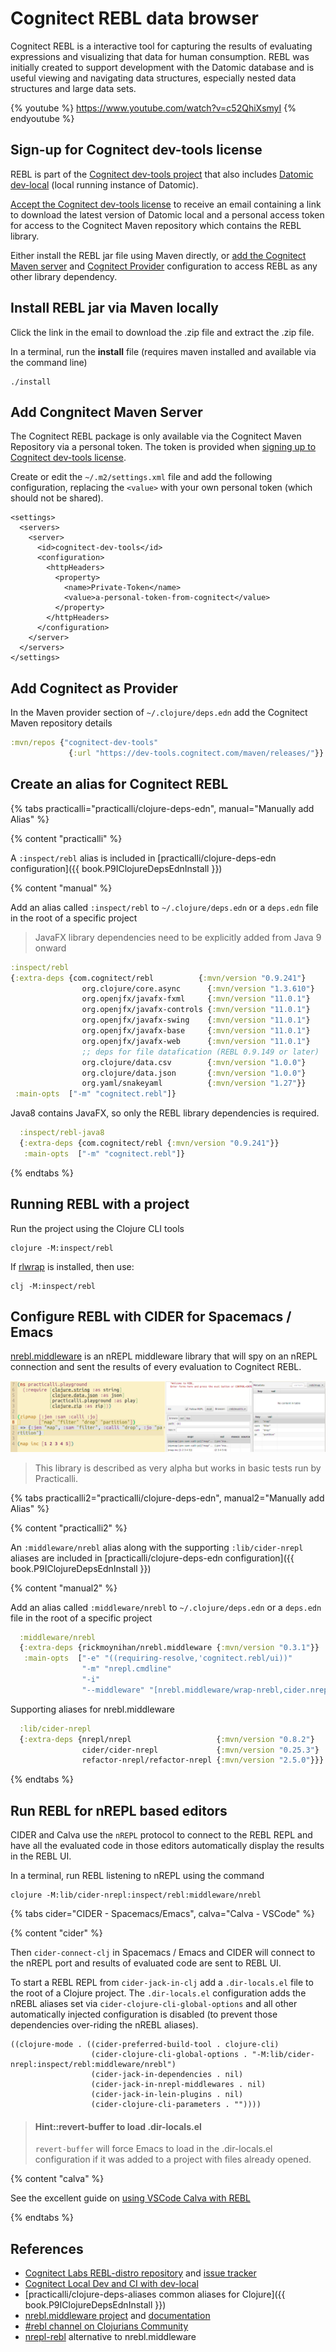 # Cognitect REBL data browser
Cognitect REBL is a interactive tool for capturing the results of evaluating expressions and visualizing that data for human consumption. REBL was initially created to support development with the Datomic database and is useful viewing and navigating data structures, especially nested data structures and large data sets.

{% youtube %}
https://www.youtube.com/watch?v=c52QhiXsmyI
{% endyoutube %}

## Sign-up for Cognitect dev-tools license
REBL is part of the [Cognitect dev-tools project](https://cognitect.com/dev-tools/index.html) that also includes [Datomic dev-local](https://docs.datomic.com/cloud/dev-local.html) (local running instance of Datomic).

[Accept the Cognitect dev-tools license](https://cognitect.com/dev-tools/) to receive an email containing a link to download the latest version of Datomic local and a personal access token for access to the Cognitect Maven repository which contains the REBL library.

Either install the REBL jar file using Maven directly, or [add the Cognitect Maven server](#add-congnitect-maven-server) and [Cognitect Provider](#add-cognitect-as-provider) configuration to access REBL as any other library dependency.


## Install REBL jar via Maven locally
Click the link in the email to download the .zip file and extract the .zip file.

In a terminal, run the **install** file (requires maven installed and available via the command line)

```
./install
```

## Add Congnitect Maven Server
The Cognitect REBL package is only available via the Cognitect Maven Repository via a personal token.  The token is provided when [signing up to Cognitect dev-tools license](https://www.cognitect.com/dev-tools/).

Create or edit the `~/.m2/settings.xml` file and add the following configuration, replacing the `<value>` with your own personal token (which should not be shared).

```
<settings>
  <servers>
    <server>
      <id>cognitect-dev-tools</id>
      <configuration>
        <httpHeaders>
          <property>
            <name>Private-Token</name>
            <value>a-personal-token-from-cognitect</value>
          </property>
        </httpHeaders>
      </configuration>
    </server>
  </servers>
</settings>
```

## Add Cognitect as Provider
In the Maven provider section of `~/.clojure/deps.edn` add the Cognitect Maven repository details

```clojure
:mvn/repos {"cognitect-dev-tools"
             {:url "https://dev-tools.cognitect.com/maven/releases/"}}
```


## Create an alias for Cognitect REBL

{% tabs practicalli="practicalli/clojure-deps-edn", manual="Manually add Alias" %}

{% content "practicalli" %}

A `:inspect/rebl` alias is included in [practicalli/clojure-deps-edn configuration]({{ book.P9IClojureDepsEdnInstall }})

{% content "manual" %}

Add an alias called `:inspect/rebl` to `~/.clojure/deps.edn` or a `deps.edn` file in the root of a specific project

> JavaFX library dependencies need to be explicitly added from Java 9 onward

```clojure
:inspect/rebl
{:extra-deps {com.cognitect/rebl          {:mvn/version "0.9.241"}
                org.clojure/core.async      {:mvn/version "1.3.610"}
                org.openjfx/javafx-fxml     {:mvn/version "11.0.1"}
                org.openjfx/javafx-controls {:mvn/version "11.0.1"}
                org.openjfx/javafx-swing    {:mvn/version "11.0.1"}
                org.openjfx/javafx-base     {:mvn/version "11.0.1"}
                org.openjfx/javafx-web      {:mvn/version "11.0.1"}
                ;; deps for file datafication (REBL 0.9.149 or later)
                org.clojure/data.csv        {:mvn/version "1.0.0"}
                org.clojure/data.json       {:mvn/version "1.0.0"}
                org.yaml/snakeyaml          {:mvn/version "1.27"}}
 :main-opts  ["-m" "cognitect.rebl"]}
```

Java8 contains JavaFX, so only the REBL library dependencies is required.

```clojure
  :inspect/rebl-java8
  {:extra-deps {com.cognitect/rebl {:mvn/version "0.9.241"}}
   :main-opts  ["-m" "cognitect.rebl"]}
```

{% endtabs %}


## Running REBL with a project
Run the project using the Clojure CLI tools

```shell
clojure -M:inspect/rebl
```

If [rlwrap](/clojure-tools/install/install-clojure.html#optional-rlwrap-readline) is installed, then use:
```shell
clj -M:inspect/rebl
```


## Configure REBL with CIDER for Spacemacs / Emacs
[nrebl.middleware](https://github.com/RickMoynihan/nrebl.middleware) is an nREPL middleware library that will spy on an nREPL connection and sent the results of every evaluation to Cognitect REBL.

![Cognitect REBL with CIDER in Spacemacs](/images/cognitect-rebl-and-spacemacs.png)

> This library is described as very alpha but works in basic tests run by Practicalli.

{% tabs practicalli2="practicalli/clojure-deps-edn", manual2="Manually add Alias" %}

{% content "practicalli2" %}

An `:middleware/nrebl` alias along with the supporting `:lib/cider-nrepl` aliases are included in [practicalli/clojure-deps-edn configuration]({{ book.P9IClojureDepsEdnInstall }})

{% content "manual2" %}

Add an alias called `:middleware/nrebl` to `~/.clojure/deps.edn` or a `deps.edn` file in the root of a specific project

```clojure
  :middleware/nrebl
  {:extra-deps {rickmoynihan/nrebl.middleware {:mvn/version "0.3.1"}}
   :main-opts  ["-e" "((requiring-resolve,'cognitect.rebl/ui))"
                "-m" "nrepl.cmdline"
                "-i"
                "--middleware" "[nrebl.middleware/wrap-nrebl,cider.nrepl/cider-middleware]"]}
```

Supporting aliases for nrebl.middleware

```clojure
  :lib/cider-nrepl
  {:extra-deps {nrepl/nrepl                   {:mvn/version "0.8.2"}
                cider/cider-nrepl             {:mvn/version "0.25.3"}
                refactor-nrepl/refactor-nrepl {:mvn/version "2.5.0"}}}
```

{% endtabs %}


## Run REBL for nREPL based editors
CIDER and Calva use the `nREPL` protocol to connect to the REBL REPL and have all the evaluated code in those editors automatically display the results in the REBL UI.

In a terminal, run REBL listening to nREPL using the command
```shell
clojure -M:lib/cider-nrepl:inspect/rebl:middleware/nrebl
```

{% tabs cider="CIDER - Spacemacs/Emacs", calva="Calva - VSCode" %}

{% content "cider" %}

Then `cider-connect-clj` in Spacemacs / Emacs and CIDER will connect to the nREPL port and results of evaluated code are sent to REBL UI.

To start a REBL REPL from `cider-jack-in-clj` add a `.dir-locals.el` file to the root of a Clojure project. The `.dir-locals.el` configuration adds the nREBL aliases set via `cider-clojure-cli-global-options` and all other automatically injected configuration is disabled (to prevent those dependencies over-riding the nREBL aliases).
```
((clojure-mode . ((cider-preferred-build-tool . clojure-cli)
                  (cider-clojure-cli-global-options . "-M:lib/cider-nrepl:inspect/rebl:middleware/nrebl")
                  (cider-jack-in-dependencies . nil)
                  (cider-jack-in-nrepl-middlewares . nil)
                  (cider-jack-in-lein-plugins . nil)
                  (cider-clojure-cli-parameters . ""))))
```

> #### Hint::revert-buffer to load .dir-locals.el
> `revert-buffer` will force Emacs to load in the .dir-locals.el configuration if it was added to a project with files already opened.

{% content "calva" %}

See the excellent guide on [using VSCode Calva with REBL](https://calva.io/rebl/)

{% endtabs %}


## References
* [Cognitect Labs REBL-distro repository](https://github.com/cognitect-labs/REBL-distro) and [issue tracker](https://github.com/cognitect-labs/REBL-distro/issues)
* [Cognitect Local Dev and CI with dev-local](https://docs.datomic.com/cloud/dev-local.html)
* [practicalli/clojure-deps-aliases common aliases for Clojure]({{ book.P9IClojureDepsEdnInstall }})
* [nrebl.middleware project](https://github.com/RickMoynihan/nrebl.middleware) and [documentation](https://cljdoc.org/d/rickmoynihan/nrebl.middleware/CURRENT/doc/readme)
* [#rebl channel on Clojurians Community](https://clojurians.slack.com/messages/rebl)
* [nrepl-rebl](https://github.com/DaveWM/nrepl-rebl) alternative to nrebl.middleware
